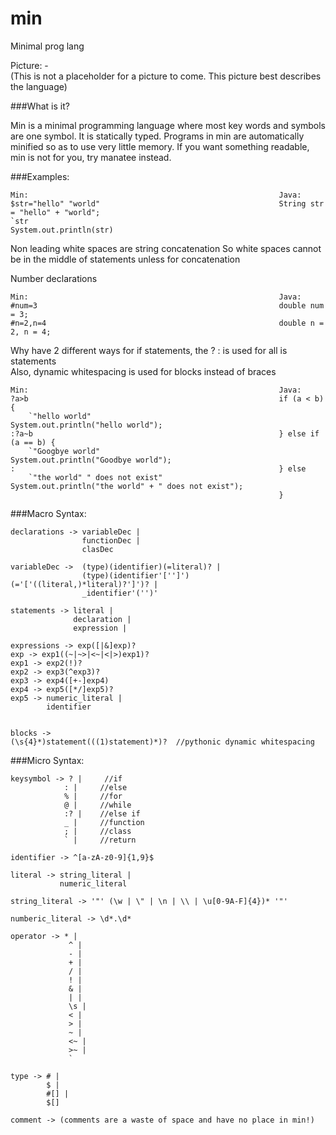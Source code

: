 min
===

Minimal prog lang

Picture: -  
    (This is not a placeholder for a picture to come. This picture best describes the language)  

###What is it?  

Min is a minimal programming language where most key words and symbols are one symbol. It is statically typed. Programs in min are automatically minified so as to use very little memory. If you want something readable, min is not for you, try manatee instead.


###Examples:

```
Min:                                                        Java:
$str="hello" "world"                                        String str = "hello" + "world";
`str                                                        System.out.println(str)
```
Non leading white spaces are string concatenation 
So white spaces cannot be in the middle of statements unless for concatenation  

Number declarations
```
Min:                                                        Java:
#num=3                                                      double num = 3;  
#n=2,n=4                                                    double n = 2, n = 4;  
```

Why have 2 different ways for if statements, the ? : is used for all is statements  
Also, dynamic whitespacing is used for blocks instead of braces
```
Min:                                                        Java:
?a>b                                                        if (a < b) {  
    `"hello world"                                          System.out.println("hello world");  
:?a~b                                                       } else if (a == b) { 
    `"Googbye world"                                        System.out.println("Goodbye world"); 
:                                                           } else 
    `"the world" " does not exist"                          System.out.println("the world" + " does not exist");
                                                            }
``` 


 
###Macro Syntax:

```
declarations -> variableDec |  
                functionDec |  
                clasDec  
                
variableDec ->  (type)(identifier)(=literal)? |  
                (type)(identifier'['']')(='['((literal,)*literal)?']')? |  
                _identifier'('')'  
                
statements -> literal |  
              declaration |   
              expression |  
              
expressions -> exp([|&]exp)?  
exp -> exp1((~|~>|<~|<|>)exp1)?  
exp1 -> exp2(!)?  
exp2 -> exp3(^exp3)?  
exp3 -> exp4([+-]exp4)  
exp4 -> exp5([*/]exp5)?  
exp5 -> numeric_literal |
        identifier


blocks -> 
(\s{4}*)statement(((1)statement)*)?  //pythonic dynamic whitespacing  
```


###Micro Syntax:  
```
keysymbol -> ? |     //if  
            : |     //else  
            % |     //for
            @ |     //while  
            :? |    //else if  
            _ |     //function 
            ; |     //class
            ` |     //return 
            
identifier -> ^[a-zA-z0-9]{1,9}$  

literal -> string_literal |
           numeric_literal
           
string_literal -> '"' (\w | \" | \n | \\ | \u[0-9A-F]{4})* '"'  

numberic_literal -> \d*.\d*  

operator -> * |  
             ^ |  
             - |  
             + |  
             / |  
             ! |
             & |
             | |
             \s |  
             < |  
             > |  
             ~ |  
             <~ |  
             >~ |  
             `  
             
type -> # |  
        $ |  
        #[] |
        $[]
        
comment -> (comments are a waste of space and have no place in min!)  
```




